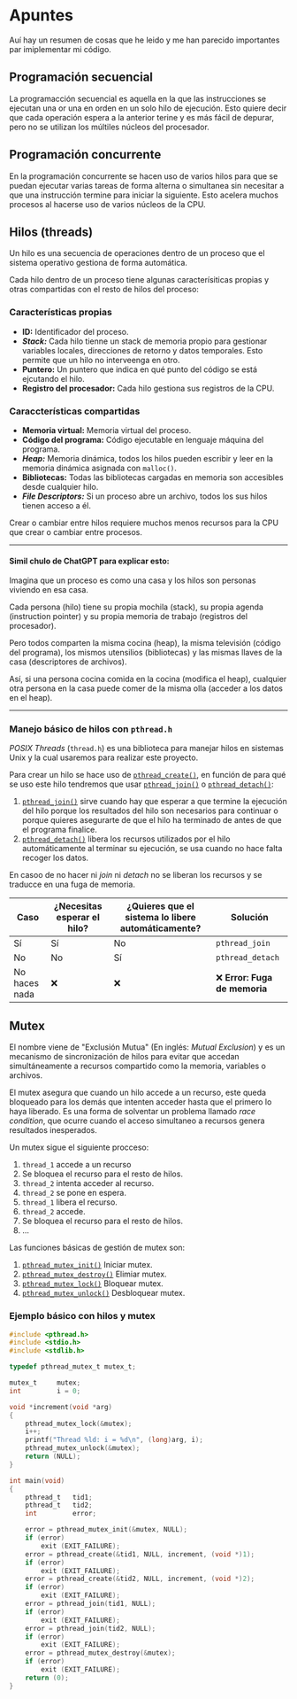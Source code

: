 # Apuntes
Auí hay un resumen de cosas que he leido y me han parecido importantes par imiplementar mi código.

## Programación secuencial
La programacción secuencial es aquella en la que las instrucciones se ejecutan una or una en orden en un solo hilo de ejecución. Esto quiere decir que cada operación espera a la anterior terine y es más fácil de depurar, pero no se utilizan los múltiles núcleos del procesador.

## Programación concurrente
En la programación concurrente se hacen uso de varios hilos para que se puedan ejecutar varias tareas de forma alterna o simultanea sin necesitar a que una instrucción termine para iniciar la siguiente. Esto acelera muchos procesos al hacerse uso de varios núcleos de la CPU.

## Hilos (threads)

Un hilo es una secuencia de operaciones dentro de un proceso que el sistema operativo gestiona de forma automática.

Cada hilo dentro de un proceso tiene algunas caracterísiticas propias y otras compartidas con el resto de hilos del proceso:

### Características propias
- **ID:** Identificador del proceso.
- _**Stack:**_ Cada  hilo tienne un stack de memoria propio para gestionar variables locales, direcciones de retorno y datos temporales. Esto permite que un hilo no interveenga en otro.
- **Puntero:** Un puntero que indica en qué punto del código se está ejcutando el hilo.
- **Registro del procesador:** 	Cada hilo gestiona sus registros de la CPU.

### Caraccterísticas compartidas
- **Memoria virtual:** Memoria virtual del proceso.
- **Código del programa:** Código ejecutable en lenguaje máquina del programa.
- _**Heap:**_ Memoria dinámica, todos los hilos pueden escribir y leer en la memoria dinámica asignada con `malloc()`.
- **Bibliotecas:** Todas las bibliotecas cargadas en memoria son accesibles  desde cualquier hilo.
- _**File Descriptors:**_ Si un proceso abre un archivo, todos los sus hilos tienen acceso a él.

Crear o cambiar entre hilos requiere muchos menos recursos para la CPU que crear o cambiar entre procesos.

---

#### Simil chulo de ChatGPT para explicar esto:

Imagina que un proceso es como una casa y los hilos son personas viviendo en esa casa.

Cada persona (hilo) tiene su propia mochila (stack), su propia agenda (instruction pointer) y su propia memoria de trabajo (registros del procesador).

Pero todos comparten la misma cocina (heap), la misma televisión (código del programa), los mismos utensilios (bibliotecas) y las mismas llaves de la casa (descriptores de archivos).

Así, si una persona cocina comida en la cocina (modifica el heap), cualquier otra persona en la casa puede comer de la misma olla (acceder a los datos en el heap).

---

### Manejo básico de hilos con `pthread.h`
_POSIX Threads_ (`thread.h`) es una biblioteca para manejar hilos en sistemas Unix y la cual usaremos para realizar este proyecto.

Para crear un hilo se hace uso de [`pthread_create()`]([pegar_enlace](https://github.com/dejapiunrato/philosophers/blob/main/apuntes/funciones.md#1-pthread_create)), en función de para qué se uso este hilo tendremos que usar [`pthread_join()`]([pegar_enlace](https://github.com/dejapiunrato/philosophers/blob/main/apuntes/funciones.md#2-pthread_join)) o [`pthread_detach()`]([pegar_enlace](https://github.com/dejapiunrato/philosophers/blob/main/apuntes/funciones.md#3-pthread_detach)):

1. [`pthread_join()`](pegar_enlace) sirve cuando hay que esperar a que termine la ejecución del hilo porque los resultados del hilo son necesarios para continuar o porque quieres asegurarte de que el hilo ha terminado de antes de que el programa finalice.
2. [`pthread_detach()`]([pegar_enlace](https://github.com/dejapiunrato/philosophers/blob/main/apuntes/funciones.md#3-pthread_detach)) libera los recursos utilizados por el hilo automáticamente al terminar su ejecución, se usa cuando no hace falta recoger los datos.

En casoo de no hacer ni _join_ ni _detach_ no se liberan los recursos y se traducce en una fuga de memoria.

| Caso            | ¿Necesitas esperar el hilo? | ¿Quieres que el sistema lo libere automáticamente? | Solución            |
|-----------------|-----------------------------|--------------------------------|------------------|
| Sí              | Sí                          | No                             | `pthread_join`  |
| No              | No                          | Sí                             | `pthread_detach` |
| No haces nada   | ❌                          | ❌                             | ❌ **Error: Fuga de memoria** |


## Mutex
El nombre viene de "Exclusión Mutua" (En inglés: _Mutual Exclusion_) y es un mecanismo de sincronización de hilos para evitar que accedan simultáneamente a recursos compartido como la memoria, variables o archivos.

El mutex asegura que cuando un hilo accede a un recurso, este queda  bloqueado para los demás que intenten acceder hasta que el primero lo haya liberado. Es una forma de solventar un problema llamado _race condition_, que ocurre cuando el acceso simultaneo a recursos genera resultados inesperados.

Un mutex sigue el siguiente procceso:
1. `thread_1` accede a un recurso
2. Se bloquea el recurso para el resto de hilos.
3. `thread_2` intenta acceder al recurso.
4. `thread_2` se pone en espera.
5. `thread_1` libera el recurso.
6. `thread_2` accede.
7. Se bloquea el recurso para el resto de hilos.
8. ...

Las funciones básicas de gestión de mutex son:
1. [`pthread_mutex_init()`](pegar_enlace) Iniciar mutex.
2. [`pthread_mutex_destroy()`](pegar_enlace) Elimiar mutex.
3. [`pthread_mutex_lock()`](pegar_enlace) Bloquear mutex.
4. [`pthread_mutex_unlock()`](pegar_enlace) Desbloquear mutex.

### Ejemplo básico con hilos y mutex
```C
#include <pthread.h>
#include <stdio.h>
#include <stdlib.h>

typedef pthread_mutex_t mutex_t;

mutex_t		mutex;
int			i = 0;

void *increment(void *arg)
{
	pthread_mutex_lock(&mutex);
	i++;
	printf("Thread %ld: i = %d\n", (long)arg, i);
	pthread_mutex_unlock(&mutex);
	return (NULL);
}

int	main(void)
{
	pthread_t	tid1;
	pthread_t	tid2;
	int			error;

	error = pthread_mutex_init(&mutex, NULL);
	if (error)
		exit (EXIT_FAILURE);
	error = pthread_create(&tid1, NULL, increment, (void *)1);
	if (error)
		exit (EXIT_FAILURE);
	error = pthread_create(&tid2, NULL, increment, (void *)2);
	if (error)
		exit (EXIT_FAILURE);
	error = pthread_join(tid1, NULL);
	if (error)
		exit (EXIT_FAILURE);
	error = pthread_join(tid2, NULL);
	if (error)
		exit (EXIT_FAILURE);
	error = pthread_mutex_destroy(&mutex);
	if (error)
		exit (EXIT_FAILURE);
	return (0);
}
```
